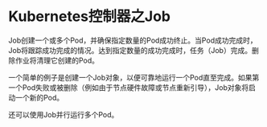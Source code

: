 # Kubernetes控制器之Job

Job创建一个或多个Pod，并确保指定数量的Pod成功终止。当Pod成功完成时，Job将跟踪成功完成的情况。达到指定数量的成功完成时，任务（Job）完成。删除作业将清理它创建的Pod。

一个简单的例子是创建一个Job对象，以便可靠地运行一个Pod直至完成。如果第一个Pod失败或被删除（例如由于节点硬件故障或节点重新引导），Job对象将启动一个新的Pod。

还可以使用Job并行运行多个Pod。

